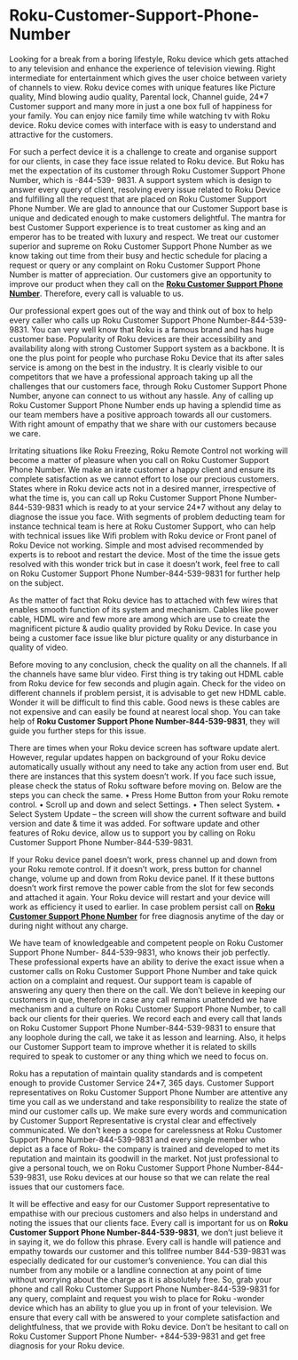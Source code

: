 # Roku-Customer-Support-Phone-Number

Looking for a break from a boring lifestyle, Roku device which gets attached to any television and
enhance the experience of television viewing. Right intermediate for entertainment which gives the
user choice between variety of channels to view. Roku device comes with unique features like
Picture quality, Mind blowing audio quality, Parental lock, Channel guide, 24*7 Customer support
and many more in just a one box full of happiness for your family. You can enjoy nice family time
while watching tv with Roku device. Roku device comes with interface with is easy to understand
and attractive for the customers. 


For such a perfect device it is a challenge to create and organise
support for our clients, in case they face issue related to Roku device. But Roku has met the
expectation of its customer through Roku Customer Support Phone Number, which is -844-539-
9831. A support system which is design to answer every query of client, resolving every issue related
to Roku Device and fulfilling all the request that are placed on Roku Customer Support Phone
Number. We are glad to announce that our Customer Support base is unique and dedicated enough
to make customers delightful. The mantra for best Customer Support experience is to treat
customer as king and an emperor has to be treated with luxury and respect. We treat our customer
superior and supreme on Roku Customer Support Phone Number as we know taking out time from
their busy and hectic schedule for placing a request or query or any complaint on Roku Customer
Support Phone Number is matter of appreciation. Our customers give an opportunity to improve our
product when they call on the <b><a href="https://iguruservices.com/support">Roku Customer Support Phone Number</a></b>. Therefore, every call is
valuable to us.


Our professional expert goes out of the way and think out of box to help every caller who calls up
Roku Customer Support Phone Number-844-539-9831. You can very well know that Roku is a
famous brand and has huge customer base. Popularity of Roku devices are their accessibility and
availability along with strong Customer Support system as a backbone. It is one the plus point for
people who purchase Roku Device that its after sales service is among on the best in the industry. It
is clearly visible to our competitors that we have a professional approach taking up all the challenges
that our customers face, through Roku Customer Support Phone Number, anyone can connect to us
without any hassle. Any of calling up Roku Customer Support Phone Number ends up having a
splendid time as our team members have a positive approach towards all our customers. With right
amount of empathy that we share with our customers because we care.


Irritating situations like Roku Freezing, Roku Remote Control not working will become a matter of
pleasure when you call on Roku Customer Support Phone Number. We make an irate customer a
happy client and ensure its complete satisfaction as we cannot effort to lose our precious customers.
States where in Roku device acts not in a desired manner, irrespective of what the time is, you can
call up Roku Customer Support Phone Number-844-539-9831 which is ready to at your service 24*7
without any delay to diagnose the issue you face. With segments of problem deducting team for
instance technical team is here at Roku Customer Support, who can help with technical issues like
Wifi problem with Roku device or Front panel of Roku Device not working. Simple and most advised
recommended by experts is to reboot and restart the device. Most of the time the issue gets
resolved with this wonder trick but in case it doesn’t work, feel free to call on Roku Customer
Support Phone Number-844-539-9831 for further help on the subject.


As the matter of fact that Roku device has to attached with few wires that enables smooth function
of its system and mechanism. Cables like power cable, HDML wire and few more are among which
are use to create the magnificent picture &amp; audio quality provided by Roku Device. In case you being
a customer face issue like blur picture quality or any disturbance in quality of video.

Before moving to any conclusion, check the quality on all the channels. If all the channels have same
blur video. First thing is try taking out HDML cable from Roku device for few seconds and plugin
again. Check for the video on different channels if problem persist, it is advisable to get new HDML
cable. Wonder it will be difficult to find this cable. Good news is these cables are not expensive and
can easily be found at nearest local shop. You can take help of <b>Roku Customer Support Phone
Number-844-539-9831</b>, they will guide you further steps for this issue.


There are times when your Roku device screen has software update alert. However, regular updates
happen on background of your Roku device automatically usually without any need to take any
action from user end. But there are instances that this system doesn’t work. If you face such issue,
please check the status of Roku software before moving on. Below are the steps you can check the
same.
• Press Home Button from your Roku remote control.
• Scroll up and down and select Settings.
• Then select System.
• Select System Update – the screen will show the current software and build version and
date &amp; time it was added.
For software update and other features of Roku device, allow us to support you by calling on Roku
Customer Support Phone Number-844-539-9831.


If your Roku device panel doesn’t work, press channel up and down from your Roku remote control.
If it doesn’t work, press button for channel change, volume up and down from Roku device panel. If
it these buttons doesn’t work first remove the power cable from the slot for few seconds and
attached it again. Your Roku device will restart and your device will work as efficiency it used to
earlier. In case problem persist call on <b><a href="https://iguruservices.com/support">Roku Customer Support Phone Number</a></b> for free diagnosis
anytime of the day or during night without any charge.


We have team of knowledgeable and competent people on Roku Customer Support Phone Number-
844-539-9831, who knows their job perfectly. These professional experts have an ability to derive
the exact issue when a customer calls on Roku Customer Support Phone Number and take quick
action on a complaint and request. Our support team is capable of answering any query then there
on the call. We don’t believe in keeping our customers in que, therefore in case any call remains
unattended we have mechanism and a culture on Roku Customer Support Phone Number, to call
back our clients for their queries. We record each and every call that lands on Roku Customer
Support Phone Number-844-539-9831 to ensure that any loophole during the call, we take it as
lesson and learning. Also, it helps our Customer Support team to improve whether it is related to
skills required to speak to customer or any thing which we need to focus on. 


Roku has a reputation
of maintain quality standards and is competent enough to provide Customer Service 24*7, 365 days.
Customer Support representatives on Roku Customer Support Phone Number are attentive any time
you call as we understand and take responsibility to realize the state of mind our customer calls up.
We make sure every words and communication by Customer Support Representative is crystal clear
and effectively communicated. We don’t keep a scope for carelessness at Roku Customer Support
Phone Number-844-539-9831 and every single member who depict as a face of Roku- the company
is trained and developed to met its reputation and maintain its goodwill in the market.
Not just professional to give a personal touch, we on Roku Customer Support Phone Number-844-
539-9831, use Roku devices at our house so that we can relate the real issues that our customers
face. 


It will be effective and easy for our Customer Support representative to empathise with our
precious customers and also helps in understand and noting the issues that our clients face. Every
call is important for us on <b>Roku Customer Support Phone Number-844-539-9831</b>, we don’t just
believe it in saying it, we do follow this phrase. Every call is handle will patience and empathy
towards our customer and this tollfree number 844-539-9831 was especially dedicated for our
customer’s convenience. You can dial this number from any mobile or a landline connection at any
point of time without worrying about the charge as it is absolutely free.
So, grab your phone and call Roku Customer Support Phone Number-844-539-9831 for any query,
complaint and request you wish to place for Roku -wonder device which has an ability to glue you up
in front of your television. We ensure that every call with be answered to your complete satisfaction
and delightfulness, that we provide with Roku device. Don’t be hesitant to call on Roku Customer
Support Phone Number- +844-539-9831 and get free diagnosis for your Roku device.
